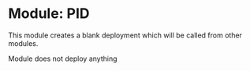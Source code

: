 # Module: PID

This module creates a blank deployment which will be called from other modules.  

Module does not deploy anything




